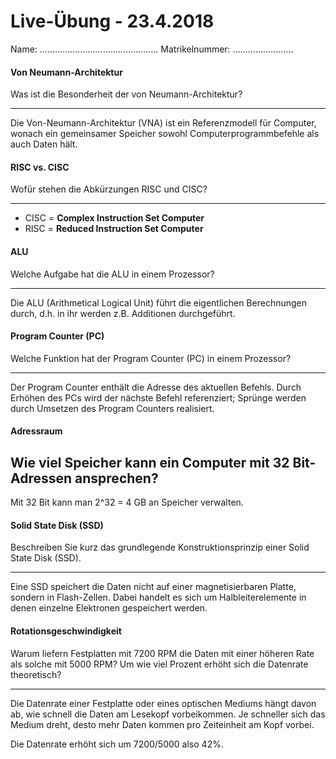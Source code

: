 # Live-Übung - 23.4.2018

Name: ...............................................  Matrikelnummer: ........................

#### Von Neumann-Architektur
Was ist die Besonderheit der von Neumann-Architektur?

---
<!-- Spacing: 9 -->

Die Von-Neumann-Architektur (VNA) ist ein Referenzmodell für Computer, wonach ein gemeinsamer Speicher sowohl Computerprogrammbefehle als auch Daten hält.


#### RISC vs. CISC
Wofür stehen die Abkürzungen RISC und CISC?

---
<!-- Spacing: 8 -->

  * CISC = __Complex Instruction Set Computer__
  * RISC = __Reduced Instruction Set Computer__


#### ALU
Welche Aufgabe hat die ALU in einem Prozessor?

---
<!-- Spacing: 9 -->

Die ALU (Arithmetical Logical Unit) führt die eigentlichen Berechnungen durch, d.h. in ihr werden z.B. Additionen durchgeführt.


#### Program Counter (PC)
Welche Funktion hat der Program Counter (PC) in einem Prozessor?

---
<!-- Spacing: 9 -->

Der Program Counter enthält die Adresse des aktuellen Befehls. Durch Erhöhen des PCs wird der nächste Befehl referenziert; Sprünge werden durch Umsetzen des Program Counters realisiert.


#### Adressraum
Wie viel Speicher kann ein Computer mit 32 Bit-Adressen ansprechen?
---
<!-- Spacing: 9 -->

Mit 32 Bit kann man 2^32 = 4 GB an Speicher verwalten.


#### Solid State Disk (SSD)
Beschreiben Sie kurz das grundlegende Konstruktionsprinzip einer Solid State Disk (SSD).

---
<!-- Spacing: 9 -->

Eine SSD speichert die Daten nicht auf einer magnetisierbaren Platte, sondern in Flash-Zellen. Dabei handelt es sich um Halbleiterelemente in denen einzelne Elektronen gespeichert werden.


#### Rotationsgeschwindigkeit
Warum liefern Festplatten mit 7200 RPM die Daten mit einer höheren Rate als solche mit 5000 RPM? Um wie viel Prozent erhöht sich die Datenrate theoretisch?

---
<!-- Spacing: 12 -->

Die Datenrate einer Festplatte oder eines optischen Mediums hängt davon ab, wie schnell die Daten am Lesekopf vorbeikommen. Je schneller sich das Medium dreht, desto mehr Daten kommen pro Zeiteinheit am Kopf vorbei.

Die Datenrate erhöht sich um 7200/5000 also 42%.
